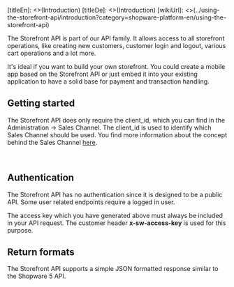 
[titleEn]: <>(Introduction)
[titleDe]: <>(Introduction)
[wikiUrl]: <>(../using-the-storefront-api/introduction?category=shopware-platform-en/using-the-storefront-api)

The Storefront API is part of our API family. It allows access to all
storefront operations, like creating new customers, customer login
and logout, various cart operations and a lot more.

It's ideal if you want to build your own storefront. You could create a
mobile app based on the Storefront API or just embed it into your
existing application to have a solid base for payment and transaction
handling.

## Getting started

The Storefront API does only require the client\_id, which you can find
in the Administration -\> Sales Channel. The client\_id is used to
identify which Sales Channel should be used. You find more information
about the concept behind the Sales
Channel [here](/en/shopware-platform-en/admin/saleschannels).

 

## Authentication

The Storefront API has no authentication since it is designed to be a
public API. Some user related endpoints require a logged in user.

The access key which you have generated above must always be included in
your API request. The customer header **x-sw-access-key** is used for
this purpose.

## Return formats

The Storefront API supports a simple JSON formatted response similar to
the Shopware 5 API.
